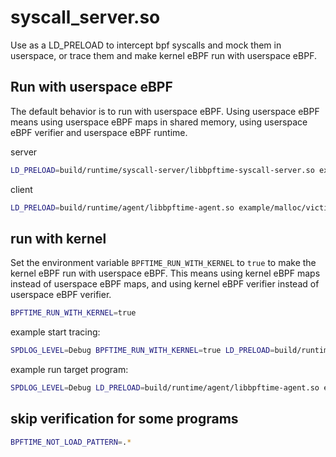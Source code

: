 # syscall_server.so

Use as a LD_PRELOAD to intercept bpf syscalls and mock them in userspace, or trace them and make kernel eBPF run with userspace eBPF.

## Run with userspace eBPF

The default behavior is to run with userspace eBPF. Using userspace eBPF means using userspace eBPF maps in shared memory, using userspace eBPF verifier and userspace eBPF runtime.

server

```sh
LD_PRELOAD=build/runtime/syscall-server/libbpftime-syscall-server.so example/malloc/malloc
```

client

```sh
LD_PRELOAD=build/runtime/agent/libbpftime-agent.so example/malloc/victim
```

## run with kernel

Set the environment variable `BPFTIME_RUN_WITH_KERNEL` to `true` to make the kernel eBPF run with userspace eBPF. This means using kernel eBPF maps instead of userspace eBPF maps, and using kernel eBPF verifier instead of userspace eBPF verifier.

```sh
BPFTIME_RUN_WITH_KERNEL=true
```

example start tracing:

```sh
SPDLOG_LEVEL=Debug BPFTIME_RUN_WITH_KERNEL=true LD_PRELOAD=build/runtime/syscall-server/libbpftime-syscall-server.so example/malloc/malloc
```

example run target program:

```sh
SPDLOG_LEVEL=Debug LD_PRELOAD=build/runtime/agent/libbpftime-agent.so example/malloc/victim
```

## skip verification for some programs

```sh
BPFTIME_NOT_LOAD_PATTERN=.*
```